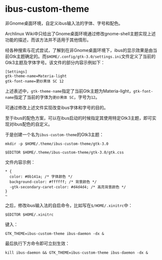 # ibus-custom-theme
非Gnome桌面环境，自定义ibus输入法的字体、字号和配色。

Archlinux Wiki中只给出了Gnome桌面环境通过修改gnome-shell主题实现上述功能的描述，而该方法并不适用于其他情形。

经各种搜索与花式尝试，了解到在非Gnome桌面环境下，ibus的显示效果是由当前Gtk主题确定的。而`$HOME/.config/gtk-3.0/settings.ini`文件定义了当前的Gtk3主题及字体字号。该文件的部分内容示例如下：

```
[Settings]
gtk-theme-name=Materia-light
gtk-font-name=更纱黑体 SC 12
```

上述表述中，`gtk-theme-name`指定了当前Gtk主题为Materia-light，`gtk-font-name`指定了当前的字体为`更纱黑体 SC`，字号为`12`。

可通过修改上述文件实现改变ibus字体和字号的目的。

至于ibus的配色方案，可以在ibus启动的时候指定其使用特定Gtk3主题，即可实现对ibus配色的自定义。

于是创建一个名为`ibus-custom-theme`的Gtk3主题：

`mkdir -p $HOME/.theme/ibus-custom-theme/gtk-3.0`

`$EDITOR $HOME/.theme/ibus-custom-theme/gtk-3.0/gtk.css`

文件内容示例：

```
* {
  color: #0b141a; /* 字体颜色 */
  background-color: #ffffff; /* 背景颜色 */
  -gtk-secondary-caret-color: #d4d4d4; /* 高亮背景颜色 */
}
~
```


之后，修改ibus输入法的自启命令，比如写在`$/HOME/.xinitrc`中：

`$EDITOR $HOME/.xinitrc`

键入：

```
GTK_THEME=ibus-custom-theme ibus-daemon -dx &
```

最后执行下方命令即可立刻生效：

`kill ibus-daemon && GTK_THEME=ibus-custom-theme ibus-daemon -dx &`
